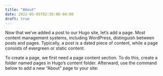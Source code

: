 ```yaml
---
title: "About"
date: 2022-05-05T02:55:06-04:00
draft: true
---
```

Now that we’ve added a post to our Hugo site, let’s add a page.
Most content management systems, including WordPress, distinguish 
between posts and pages. Typically, a post is a dated piece of content,
while a page consists of evergreen or static content.

To create a page, we first need a page content section.
 To do this, create a folder named pages in Hugo’s content folder.
 Afterward, use the command below to add a new “About” page to your site:

